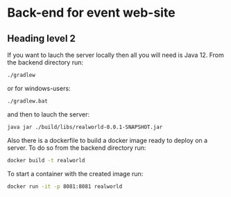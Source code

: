Back-end for event web-site
===============
Heading level 2
---------------
If you want to lauch the server locally then all you will need is Java 12. From the backend directory run:
```bash
./gradlew
```
or for windows-users:
```bash
./gradlew.bat
```
and then to lauch the server:
```bash
java jar ./build/libs/realworld-0.0.1-SNAPSHOT.jar
```

Also there is a dockerfile to build a docker image ready to deploy on a server. To do so from the backend directory run:
```bash
docker build -t realworld
```

To start a container with the created image run:
```bash
docker run -it -p 8081:8081 realworld
```
